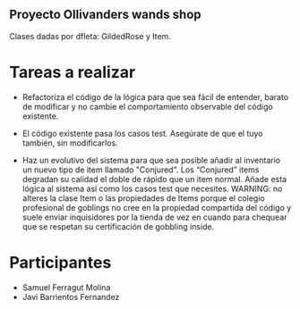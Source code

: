 ## Proyecto Ollivanders wands shop

Clases dadas por dfleta: GildedRose y Item.

# Tareas a realizar

- Refactoriza el código de la lógica para que sea fácil de entender, barato de modificar y no cambie el comportamiento observable del código existente.

- El código existente pasa los casos test. Asegúrate de que el tuyo también, sin modificarlos.

- Haz un evolutivo del sistema para que sea posible añadir al inventario un nuevo tipo de item llamado "Conjured". Los “Conjured” items degradan su calidad el doble de rápido que un item normal. Añade esta lógica al sistema así como los casos test que necesites.
WARNING: no alteres la clase Item o las propiedades de Items porque el colegio profesional de goblings no cree en la propiedad compartida del código y suele enviar inquisidores por la tienda de vez en cuando para chequear que se respetan su certificación de gobbling inside.

# Participantes

- Samuel Ferragut Molina
- Javi Barrientos Fernandez
